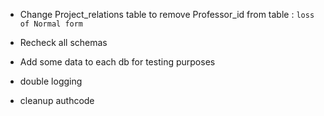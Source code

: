 - Change Project_relations table to remove Professor_id from table
    : `loss of Normal form`
- Recheck all schemas
- Add some data to each db for testing purposes


- double logging
- cleanup authcode